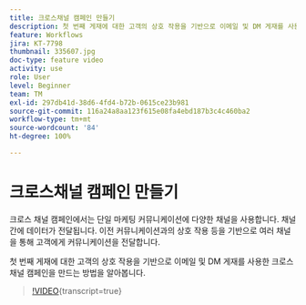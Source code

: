 ```yaml
---
title: 크로스채널 캠페인 만들기
description: 첫 번째 게재에 대한 고객의 상호 작용을 기반으로 이메일 및 DM 게재를 사용한 크로스 채널 캠페인을 만드는 방법을 알아봅니다.
feature: Workflows
jira: KT-7798
thumbnail: 335607.jpg
doc-type: feature video
activity: use
role: User
level: Beginner
team: TM
exl-id: 297db41d-38d6-4fd4-b72b-0615ce23b981
source-git-commit: 116a24a8aa123f615e08fa4ebd187b3c4c460ba2
workflow-type: tm+mt
source-wordcount: '84'
ht-degree: 100%

---
```


# 크로스채널 캠페인 만들기

크로스 채널 캠페인에서는 단일 마케팅 커뮤니케이션에 다양한 채널을 사용합니다. 채널 간에 데이터가 전달됩니다. 이전 커뮤니케이션과의 상호 작용 등을 기반으로 여러 채널을 통해 고객에게 커뮤니케이션을 전달합니다.

첫 번째 게재에 대한 고객의 상호 작용을 기반으로 이메일 및 DM 게재를 사용한 크로스 채널 캠페인을 만드는 방법을 알아봅니다.

>[!VIDEO](https://video.tv.adobe.com/v/335607?quality=12&learn=on){transcript=true}
